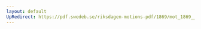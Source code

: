 ```yaml
---
layout: default
UpRedirect: https://pdf.swedeb.se/riksdagen-motions-pdf/1869/mot_1869__ak__00110.pdf
---
```

